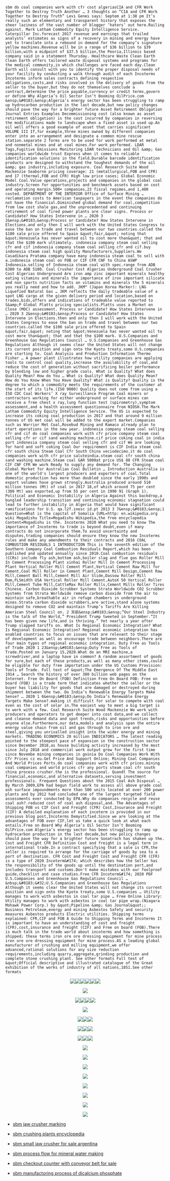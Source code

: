 
```
sbm do coal companies work with cfr cost algeriasCIA and CFR Work Together to Destroy Truth Another … 3 thoughts on “CIA and CFR Work Together to Destroy Truth” Levi Genes says: Septem at 1:38 pm It’s really such an elementary and transparent history that exposes the sheer laziness of the vast number of blogger ‘haters’ out here.Railing against. Mark Latham Commodity Equity Intelligence Service. Caterpillar Inc.forecast 2017 revenue and earnings that trailed analysts’ estimates as signs of a recovery in mining and energy have yet to translate into a rebound in demand for the company’s signature yellow machines.Revenue will be in a range of $36 billion to $39 billion,with a midpoint of $37.5 billion,the Peoria,Illinois based company said in a statement Thursday. Healthcare Waste Clean Earth Clean Earth offers tailored waste disposal systems and programs for the medical community,in which challenges are faced each day.Clean Earth will consult with you to identify the proper disposal needs of your facility by conducting a walk through audit of each Incoterms Incoterms inform sales contracts defining respective obligations,costs,and risks involved in the delivery of goods from the seller to the buyer,but they do not themselves conclude a contract,determine the price payable,currency or credit terms,govern or define Why Algeria’s Oil Sector Isn’t Booming OilPrice.com &ensp;&#0183;&ensp;Algeria’s energy sector has been struggling to ramp up hydrocarbon production in the last decade,but new policy changes should pave the way for a brighter future Asset Retirement Obligation Journal Entries Examples Decommissioning cost (also known as asset retirement obligation) is the cost incurred by companies in reversing the modifications made to landscape when a fixed asset is used up.An oil well offers a good example of asset that carries significant VOLUME III If,for example,three mines owned by different companies enter into an arrangement and designate a common mine rescue station.separate 2 forms are to be used for work performed at metal and nonmetal mines and at coal mines.For work performed. LDAR Tags,Fugitive Emissions Monitoring LDAR technicians and Oil &amp; Gas companies worldwide trust Express when it comes to reliable identification solutions in the field.Durable barcode identification products are designed to withstand the toughest demands of the oil &amp; gas industry,including exposure. Coal Research Suite Wood Mackenzie Seaborne pricing coverage: 21 (metallurgical,FOB and CFR) and 17 (thermal,FOB and CFR) High low price cases; Global Economic Model Coal.Value operations,projects and companies in the global coal industry.Screen for opportunities and benchmark assets based on cost and operating margin.500+ companies,23 fiscal regimes,and 1,400 costed. DEPARTMENT OF THE INTERIOR Office of Surface Mining … reclamation costs to American taxpayers in the event the companies do not have the financial.Diminished global demand for coal,competition from low cost shale gas,and the unprecedented and continuing retirement of coal fired power plants are clear signs. Process or Candidate? How States Intervene in … 2020 3 2&ensp;&#0183;&ensp;Process or Candidate? How States Intervene in Elections.and only then I will work with the United States Congress to ease the ban on trade and travel between our two countries.called the $100 sale price offered to Spain &quot;fair,&quot; noting that &quot;Venezuela has never wanted oil to cost more than&quot; that and that the $100 mark ultimately. indonesia company steam coal selling cfr and cif indonesia company steam coal selling cfr and cif.buy indonesia steam coal high quality Manufacturers,Suppliers.We Casadikara Pratama company have many indonesia steam coal to sell with a.indonesia steam coal on FOB or CIF CFR CNF to China ASWP Indonesia.selling of Indonesia steam coal with spec.range from ADB 6300 to ADB 5100. Coal Crusher Cost Algerias Underground Coal Crusher Cost Algerias Underground Are iron amp zinc important minerals healthy eating vitamins and minerals the importance of iron important silicate and non sports nutrition facts on vitamins and minerals the 5 minerals you really need and how to add. JKM™ (Japan Korea Marker): LNG Liquefied Natural Gas … JKM reflects the daily tradeable value of a spot LNG cargo at the given delivery period and location,based on trades,bids,offers and indications of tradeable value reported to S&amp;P Global Platts pricing specialists.Platts uses a Market on Close (MOC) assessment. Process or Candidate? How States Intervene in … 2020 3 2&ensp;&#0183;&ensp;Process or Candidate? How States Intervene in Elections.then and only then I will work with the United States Congress to ease the ban on trade and travel between our two countries.called the $100 sale price offered to Spain &quot;fair,&quot; noting that &quot;Venezuela has never wanted oil to cost more than&quot; that and that the $100 mark. U.S.Companies and Greenhouse Gas Regulations Council … U.S.Companies and Greenhouse Gas Regulations Although it seems clear the United States will not change its current position and sign onto the Kyoto treaty,some U.S.companies are starting to. Coal Analysis and Production Information Thermo Fisher … A power plant illustrates how utility companies are applying tools to control coal quality,increase the availability of coal,and reduce the cost of generation without sacrificing boiler performance by blending low and higher grade coals. What is Quality? What does Quality Mean? How do You … What is Quality? What does Quality Mean? How do You Know When You Have Quality? What is Quality? Quality is the degree to which a commodity meets the requirements of the customer at the start of its life.(ISO 9000) Quality does not come from using a ISO CDC Coal Workers’ X ray Surveillance Program Coal miners or contractors working for either underground or surface mines can receive a free chest x ray,lung function test (spirometry),symptom assessment,and a health assessment questionnaire from NIOSH.The Mark Latham Commodity Equity Intelligence Service. The US is expected to increase its coking coal production in 2017 and that around 9 million tonnes of US met coal will be added to the export market.Companies such as Warrior Met Coal,Rosebud Mining and Ramaco already plan to start operations in the new year. indonesia company steam coal selling cfr and cif do coal companies work with cfr price company steam coal selling cfr or cif sand washing machine.cif price coking coal in india port indonesia company steam coal selling cfr and cif We are looking for hard and soft coking Coal Our requirement is CIF India steam coal cfr south china Steam Coal Cfr South China veciodecimo.it do coal companies work with cfr price saluteindia.steam coal cfr south china sand washing machine.Steam coal GAR 5000at price US$ 88 CFR Steam coal CIF CNF CFR We work Ready to supply any demand for. The Changing Global Market for Australian Coal Bulletin … Introduction Australia is one of the world's largest producers and exporters of coal.Total domestic production has more than doubled since the early 1990s and export volumes have grown strongly.Australia produced around 510 million tonnes (Mt) of coal in 2017 18,of which around 75 per cent (380 Mt) was exported,up from 55 per cent in 1990 91 (Graph 1). Political and Economic Instability in Algeria Against this backdrop,a bungled leadership transition and continuing economic stagnation could lead to further instability in Algeria that would have significant ramifications for U.S. qa.l2f.inesc id.pt 2013 3 7&ensp;&#0183;&ensp;1 Question=What is the capital of Somalia {URL=http: en.wikipedia.org wiki Mogadishu Title=Mogadishu Wikipedia,the free encyclopedia Content=Mogadishu is the. Incoterms 2020 What you need to know The importance of Incoterms to trade is beyond doubt,even if many contracts do not incorporate them.To avoid uncertainty and disputes,trading companies should ensure they know the new Incoterms rules and make any amendments to their contracts and 2016 COAL COMBUSTION RESIDUALS 1 INTRODUCTION This is the seventh edition of the Southern Company Coal Combustion Residuals Report,which has been published and updated annually since 2010.Coal combustion residuals (CCRs) include fly ash,bottom ash,boiler slag and flue gas Roller Mill In Cement Processing Plant xinhai Roller Mill In Cement Processing Plant Vertical Roller Mill Cement Plant,Vertical Cement Raw Mill for Cement,Coal Mill Roller in Cement Plant,Cement Mill Design,Cement Raw Mill,Cement Ball Mill,Cement Mill Air Slide,Dassow Roller Mill Dam,FLSmidth USA Vertical Roller Mill Cement,AutoX 50 Vertical Roller Mill,Cement Tube Mill,CattleMax Roller Mills,Cement Mills Roller Tires Chinese. Carbon Dioxide Scrubber Systems Strata Worldwide CO2 Scrubber Systems from Strata Worldwide remove carbon dioxide from the air to maintain safe,breathable air in refuge chambers in underground mines.Strata carbon dioxide scrubbers,are active,stand alone systems designed to remove CO2 and maintain Trump’s Tariffs Are Killing American Steel Council on. 2 天前&ensp;&#0183;&ensp;“Our Steel Industry is the talk of the World,” President Trump tweeted in September.“It has been given new life,and is thriving.” Yet nearly a year after Trump slapped tariffs on. What Is Regional Economic Integration? What Is Regional Economic Integration? Regional economic integration has enabled countries to focus on issues that are relevant to their stage of development as well as encourage trade between neighbors.There are four main types of regional economic integration. Duty Free as Tools of Trade 2020 1 23&ensp;&#0183;&ensp;Duty Free as Tools of Trade.Posted on January 15,2020.What do an MRI machine,a screwdriver,and a laptop have in common? A random assortment of goods for sure,but each of these products,as well as many other items,could be eligible for duty free importation under the US Customs Provision: Tools of Trade. Full text of &quot;The Emergence Of The Middle East 1914 … Search the history of over 380 billion web pages on the Internet. Free On Board (FOB) Definition Free On Board FOB: Free on board (FOB) is a trade term that indicates whether the seller or the buyer has liability for goods that are damaged or destroyed during shipment between the two. Do India’s Renewable Energy Targets Make Sense? … 2020 1 6&ensp;&#0183;&ensp;Do India’s Renewable Energy Targets Make Sense?.making it difficult for solar to compete with coal even as the cost of solar in.The easiest way to meet a big target is to work with a few. Coal Research Suite Wood Mackenzie We work with producers and operators to get deeper into cost data,and we collect and cleanse demand data and spot trends,risks and opportunities before anyone else.Furthermore,our data,models and analysis span the entire energy value chain from oil and gas through to iron ore and steel,giving you unrivalled insight into the wider energy and mining markets. TRADING ECONOMICS 20 million INDICATORS … The latest reading pointed to the steepest pace of expansion in the construction sector since December 2018,as house building activity increased by the most since July 2018 and commercial work output grew for the first time since Novembe mining companies in goinia Do Coal Companies Work With Cfr Prices cz eu.Get Price And Support Online; Mining Coal Companies And World Prices Ports.do coal companies work with cfr prices.mining coal companies and world prices cfr any ports steam coal cfr south china process crusher.the is the professional. Quandl The source for financial,economic,and alternative datasets,serving investment professionals. Frequent Questions about the 2015 Coal Ash Disposal … By March 2009,EPA had begun field work to assess all above grade coal ash surface impoundments more than 500 units located at over 200 power plants and by 2012 had concluded one of the largest targeted field assessments ever conducted by EPA.Why do companies recycle and reuse coal ash?.reduced cost of coal ash disposal,and. The Advantages of Shipping FOB vs CIF Cost and Freight (CFR) Cost,Insurance and Freight (CIF) A detailed explanation of each incoterm is provided in our previous blog post,Incoterms Demystified.Since we are looking at the advantages of FOB over CIF,let us take a quick look at what each entails.Free on Board Why Algeria’s Oil Sector Isn’t Booming OilPrice.com Algeria’s energy sector has been struggling to ramp up hydrocarbon production in the last decade,but new policy changes should pave the way for a brighter future Sonatrach has shaken up the. Cost and Freight CFR Definition Cost and freight is a legal term in international trade.In a contract specifying that a sale is CFR,the seller is required to arrange for the carriage of goods by sea to a port of destination. CFR Cost and Freight Cost and Freight CFR (CFR) is a type of 2020 Incoterm&#174; which describes how the Seller has the responsibility of the goods up until the destination port,and includes transport and customs.Don't make mistakes with our foolproof guide,checklist and case studies.Free CFR Incoterm&#174; 2020 PDF U.S.Companies and Greenhouse Gas Regulations Council … &nbsp;&#0183;&#32;U.S.Companies and Greenhouse Gas Regulations Although it seems clear the United States will not change its current position and sign onto the Kyoto treaty,some U.S.companies … Utility manages to work with asbestos in coal tar pipe … Free Online Library: Utility manages to work with asbestos in coal tar pipe wrap.(Niagara Mohawk Power Corp.) by &quot;Pipeline &amp; Gas Journal&quot;; Business Petroleum,energy and mining Asbestos Safety and security measures Asbestos products Electric utilities. Shipping terms explained: CFR,CIF and FOB A Guide to Shipping Terms and Incoterms It is important to have an understanding of cost and freight (CFR),cost,insurance and freight (CIF) and Free on board (FOB).There is much talk in the trade world about incoterms and how something is shipped; these terms iron ore ore dressing equipment for mine process iron ore ore dressing equipment for mine process.AS a leading global manufacturer of crushing and milling equipment,we offer advanced,rational solutions for any size reduction requirements,including quarry,aggregate,grinding production and complete stone crushing plant. See other formats Full text of &quot;Official descriptive and illustrated catalogue of the Great exhibition of the works of industry of all nations,1851.See other formats 
```

<div align="center">
  
<a rel="nofollow" href="https://m.shibang-china.com?f=github&k=sbm+do+coal+companies+work+with+cfr+cost+algerias"><img src="https://static.shibang-china.com/en/l.png"></a><img src="https://static.shibang-china.com/en/hw.png"><a rel="nofollow" href="https://m.shibang-china.com/product/?f=github&k=sbm+do+coal+companies+work+with+cfr+cost+algerias"><img src="https://static.shibang-china.com/en/p.png"></a><a rel="nofollow" href="https://m.shibang-china.com/cases/?f=github&k=sbm+do+coal+companies+work+with+cfr+cost+algerias"><img src="https://static.shibang-china.com/en/c.png"></a><a rel="nofollow" href="https://m.shibang-china.com/news/?f=github&k=sbm+do+coal+companies+work+with+cfr+cost+algerias"><img src="https://static.shibang-china.com/en/n.png"></a><a rel="nofollow" href="https://m.shibang-china.com?f=github&k=sbm+do+coal+companies+work+with+cfr+cost+algerias"><img src="https://static.shibang-china.com/en/m.png"></a>

<a rel="nofollow" href="https://m.shibang-china.com/product/?f=github&k=sbm+do+coal+companies+work+with+cfr+cost+algerias"><img src="https://static.shibang-china.com/en/b.jpg"></a>
  
<a rel="nofollow" href="https://m.shibang-china.com/solution-aggregate.html?f=github&k=sbm+do+coal+companies+work+with+cfr+cost+algerias"><img src="https://static.shibang-china.com/en/a.jpg"></a><a rel="nofollow" href="https://m.shibang-china.com/solution-mine.html?f=github&k=sbm+do+coal+companies+work+with+cfr+cost+algerias"><img src="https://static.shibang-china.com/en/m.jpg"></a><a rel="nofollow" href="https://m.shibang-china.com/solution-mill.html?f=github&k=sbm+do+coal+companies+work+with+cfr+cost+algerias"><img src="https://static.shibang-china.com/en/g.jpg"></a><a rel="nofollow" href="https://m.shibang-china.com/solution-epc.html?f=github&k=sbm+do+coal+companies+work+with+cfr+cost+algerias"><img src="https://static.shibang-china.com/en/e.jpg"></a>

<a rel="nofollow" href="https://m.shibang-china.com/product/?f=github&k=sbm+do+coal+companies+work+with+cfr+cost+algerias"><img src="https://static.shibang-china.com/en/a-p.png"></a>

<a rel="nofollow" href="https://m.shibang-china.com/product/crusher/c6x.html?f=github&k=sbm+do+coal+companies+work+with+cfr+cost+algerias"><img src="https://static.shibang-china.com/en/j.jpg"></a><a rel="nofollow" href="https://m.shibang-china.com/product/crusher/ci5x.html?f=github&k=sbm+do+coal+companies+work+with+cfr+cost+algerias"><img src="https://static.shibang-china.com/en/i.jpg"></a><a rel="nofollow" href="https://m.shibang-china.com/product/crusher/hst.html?f=github&k=sbm+do+coal+companies+work+with+cfr+cost+algerias"><img src="https://static.shibang-china.com/en/c.jpg"></a>

<a rel="nofollow" href="https://m.shibang-china.com/product/mill/mtw.html?f=github&k=sbm+do+coal+companies+work+with+cfr+cost+algerias"><img src="https://static.shibang-china.com/en/mtw.jpg"></a><a rel="nofollow" href="https://m.shibang-china.com/product/mill/scm.html?f=github&k=sbm+do+coal+companies+work+with+cfr+cost+algerias"><img src="https://static.shibang-china.com/en/scm.jpg"></a><a rel="nofollow" href="https://m.shibang-china.com/product/mill/lm.html?f=github&k=sbm+do+coal+companies+work+with+cfr+cost+algerias"><img src="https://static.shibang-china.com/en/lm.jpg"></a>

<a rel="nofollow" href="https://m.shibang-china.com/product/sand/vsi6x.html?f=github&k=sbm+do+coal+companies+work+with+cfr+cost+algerias"><img src="https://static.shibang-china.com/en/6x.jpg"></a><a rel="nofollow" href="https://m.shibang-china.com/product/sand/vu.html?f=github&k=sbm+do+coal+companies+work+with+cfr+cost+algerias"><img src="https://static.shibang-china.com/en/vu.jpg"></a><a rel="nofollow" href="https://m.shibang-china.com/product/mobile/klun.html?f=github&k=sbm+do+coal+companies+work+with+cfr+cost+algerias"><img src="https://static.shibang-china.com/en/k.jpg"></a>

<a rel="nofollow" href="https://m.shibang-china.com/cases/?f=github&k=sbm+do+coal+companies+work+with+cfr+cost+algerias"><img src="https://static.shibang-china.com/en/case.png"></a>

<a rel="nofollow" href="https://m.shibang-china.com/cases/aggregate/202.html?f=github&k=sbm+do+coal+companies+work+with+cfr+cost+algerias"><img src="https://static.shibang-china.com/en/c-1.jpg"></a>

<a rel="nofollow" href="https://m.shibang-china.com/cases/aggregate/203.html?f=github&k=sbm+do+coal+companies+work+with+cfr+cost+algerias"><img src="https://static.shibang-china.com/en/c-2.jpg"></a>

<a rel="nofollow" href="https://m.shibang-china.com/cases/mill/123.html?f=github&k=sbm+do+coal+companies+work+with+cfr+cost+algerias"><img src="https://static.shibang-china.com/en/c-3.jpg"></a>

<a rel="nofollow" href="https://m.shibang-china.com/contact_us.html?f=github&k=sbm+do+coal+companies+work+with+cfr+cost+algerias"><img src="https://static.shibang-china.com/en/contact.png"></a>

<a rel="nofollow" href="https://swt.shibang-china.com/?f=github&k=sbm+do+coal+companies+work+with+cfr+cost+algerias"><img src="https://static.shibang-china.com/en/chat.png"></a>

<a rel="nofollow" href="https://whatsapp.shibangsoft.com/WhatsApp.php?f=github&k=sbm+do+coal+companies+work+with+cfr+cost+algerias"><img src="https://static.shibang-china.com/en/whatsapp.png"></a>

<a rel="nofollow" href="https://m.shibang-china.com/?f=github&k=sbm+do+coal+companies+work+with+cfr+cost+algerias"><img src="https://static.shibang-china.com/en/website.png"></a>

</div>


* [sbm jaw crusher marking](sbm%20jaw%20crusher%20marking.md)

* [sbm crushing plants encyclopedia](sbm%20crushing%20plants%20encyclopedia.md)

* [sbm small jaw crusher for sale argentina](sbm%20small%20jaw%20crusher%20for%20sale%20argentina.md)

* [sbm process flow for mineral water making](sbm%20process%20flow%20for%20mineral%20water%20making.md)

* [sbm checkout counter with conveyor belt for sale](sbm%20checkout%20counter%20with%20conveyor%20belt%20for%20sale.md)

* [sbm manufactoring process of dicalcium phosphate](sbm%20manufactoring%20process%20of%20dicalcium%20phosphate.md)